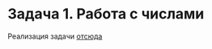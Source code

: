 # Задача 1. Работа с числами
Реализация задачи [отсюда](https://github.com/netology-code/jd-homeworks/tree/master/streams/task1)
